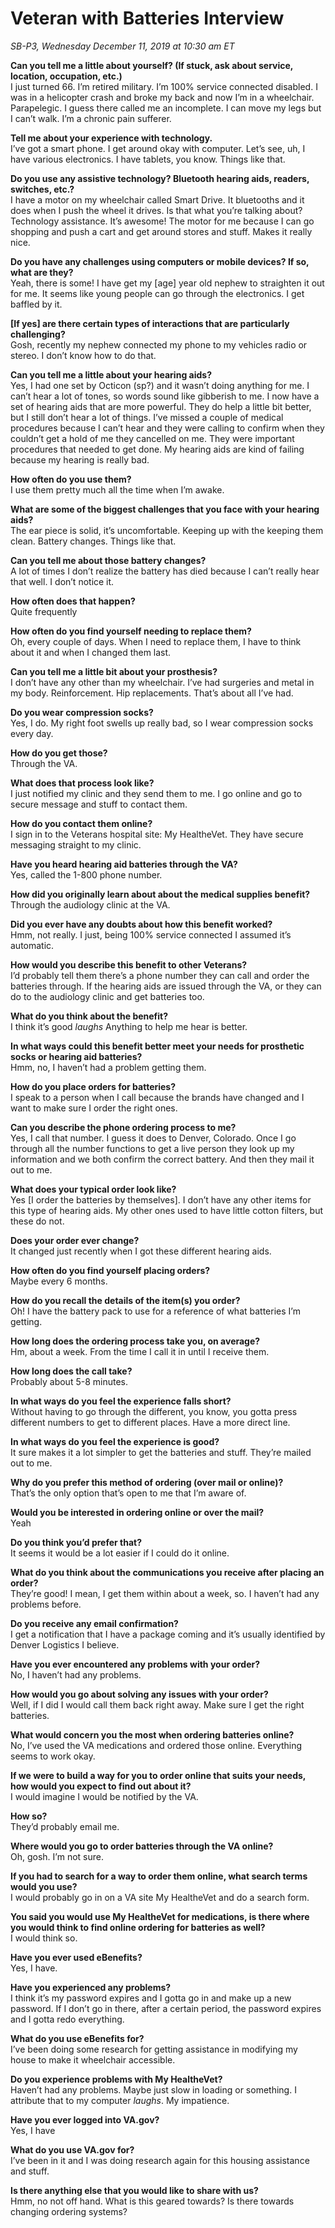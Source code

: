 # Veteran with Batteries Interview

_SB-P3, Wednesday December 11, 2019 at 10:30 am ET_

**Can you tell me a little about yourself? (If stuck, ask about service, location, occupation, etc.)**<br>
I just turned 66. I’m retired military. I’m 100% service connected disabled. I was in a helicopter crash and broke my back and now I’m in a wheelchair. Parapelegic. I guess there called me an incomplete. I can move my legs but I can’t walk. I’m a chronic pain sufferer.

**Tell me about your experience with technology.**<br>
I’ve got a smart phone. I get around okay with computer. Let’s see, uh, I have various electronics. I have tablets, you know. Things like that. 

**Do you use any assistive technology? Bluetooth hearing aids, readers, switches, etc.?**<br>
I have a motor on my wheelchair called Smart Drive. It bluetooths and it does when I push the wheel it drives. Is that what you’re talking about? Technology assistance. It’s awesome! The motor for me because I can go shopping and push a cart and get around stores and stuff. Makes it really nice. 
 
**Do you have any challenges using computers or mobile devices? If so, what are they?**<br>
Yeah, there is some! I have get my [age] year old nephew to straighten it out for me. It seems like young people can go through the electronics. I get baffled by it. 

**[If yes] are there certain types of interactions that are particularly challenging?**<br>
Gosh, recently my nephew connected my phone to my vehicles radio or stereo. I don’t know how to do that. 

**Can you tell me a little about your hearing aids?**<br>
Yes, I had one set by Octicon (sp?) and it wasn’t doing anything for me. I can’t hear a lot of tones, so words sound like gibberish to me. I now have a set of hearing aids that are more powerful. They do help a little bit better, but I still don’t hear a lot of things. I’ve missed a couple of medical procedures because I can’t hear and they were calling to confirm when they couldn’t get a hold of me they cancelled on me. They were important procedures that needed to get done. My hearing aids are kind of failing because my hearing is really bad. 

**How often do you use them?**<br>
I use them pretty much all the time when I’m awake. 

**What are some of the biggest challenges that you face with your hearing aids?**<br>
The ear piece is solid, it’s uncomfortable. Keeping up with the keeping them clean. Battery changes. Things like that. 

**Can you tell me about those battery changes?**<br>
A lot of times I don’t realize the battery has died because I can’t really hear that well. I don’t notice it. 

**How often does that happen?**<br>
Quite frequently

**How often do you find yourself needing to replace them?**<br>
Oh, every couple of days. When I need to replace them, I have to think about it and when I changed them last. 

**Can you tell me a little bit about your prosthesis?**<br>
I don’t have any other than my wheelchair. I’ve had surgeries and metal in my body. Reinforcement. Hip replacements. That’s about all I’ve had. 

**Do you wear compression socks?**<br>
Yes, I do. My right foot swells up really bad, so I wear compression socks every day. 

**How do you get those?**<br>
Through the VA.

**What does that process look like?**<br>
I just notified my clinic and they send them to me. I go online and go to secure message and stuff to contact them.

**How do you contact them online?**<br>
I sign in to the Veterans hospital site: My HealtheVet. They have secure messaging straight to my clinic. 

**Have you heard hearing aid batteries through the VA?**<br>
Yes, called the 1-800 phone number.

**How did you originally learn about about the medical supplies benefit?**<br>
Through the audiology clinic at the VA.

**Did you ever have any doubts about how this benefit worked?**<br>
Hmm, not really. I just, being 100% service connected I assumed it’s automatic. 

**How would you describe this benefit to other Veterans?**<br>
I’d probably tell them there’s a phone number they can call and order the batteries through. If the hearing aids are issued through the VA, or they can do to the audiology clinic and get batteries too. 

**What do you think about the benefit?**<br>
I think it’s good *laughs* Anything to help me hear is better. 

**In what ways could this benefit better meet your needs for prosthetic socks or hearing aid batteries?**<br>
Hmm, no, I haven’t had a problem getting them. 

**How do you place orders for batteries?**<br>
I speak to a person when I call because the brands have changed and I want to make sure I order the right ones.

**Can you describe the phone ordering process to me?**<br>
Yes, I call that number. I guess it does to Denver, Colorado. Once I go through all the number functions to get a live person they look up my information and we both confirm the correct battery. And then they mail it out to me.

**What does your typical order look like?**<br>
Yes [I order the batteries by themselves]. I don’t have any other items for this type of hearing aids. My other ones used to have little cotton filters, but these do not. 

**Does your order ever change?**<br>
It changed just recently when I got these different hearing aids.

**How often do you find yourself placing orders?**<br>
Maybe every 6 months. 

**How do you recall the details of the item(s) you order?**<br>
Oh! I have the battery pack to use for a reference of what batteries I’m getting.

**How long does the ordering process take you, on average?**<br>
Hm, about a week. From the time I call it in until I receive them.

**How long does the call take?**<br>
Probably about 5-8 minutes. 

**In what ways do you feel the experience falls short?**<br>
Without having to go through the different, you know, you gotta press different numbers to get to different places. Have a more direct line. 

**In what ways do you feel the experience is good?**<br>
It sure makes it a lot simpler to get the batteries and stuff. They’re mailed out to me. 

**Why do you prefer this method of ordering (over mail or online)?**<br>
That’s the only option that’s open to me that I’m aware of.

**Would you be interested in ordering online or over the mail?**<br>
Yeah 

**Do you think you’d prefer that?**<br>
It seems it would be a lot easier if I could do it online. 

**What do you think about the communications you receive after placing an order?**<br>
They’re good! I mean, I get them within about a week, so. I haven’t had any problems before. 

**Do you receive any email confirmation?**<br>
I get a notification that I have a package coming and it’s usually identified by Denver Logistics I believe. 

**Have you ever encountered any problems with your order?**<br>
No, I haven’t had any problems.

**How would you go about solving any issues with your order?**<br>
Well, if I did I would call them back right away. Make sure I get the right batteries. 

**What would concern you the most when ordering batteries online?**<br>
No, I’ve used the VA medications and ordered those online. Everything seems to work okay. 

**If we were to build a way for you to order online that suits your needs, how would you expect to find out about it?**<br>
I would imagine I would be notified by the VA. 

**How so?**<br>
They’d probably email me. 

**Where would you go to order batteries through the VA online?**<br>
Oh, gosh. I’m not sure. 

**If you had to search for a way to order them online, what search terms would you use?**<br>
I would probably go in on a VA site My HealtheVet and do a search form. 

**You said you would use My HealtheVet for medications, is there where you would think to find online ordering for batteries as well?**<br>
I would think so. 

**Have you ever used eBenefits?**<br>
Yes, I have.

**Have you experienced any problems?**<br>
I think it’s my password expires and I gotta go in and make up a new password. If I don’t go in there, after a certain period, the password expires and I gotta redo everything.

**What do you use eBenefits for?**<br>
I’ve been doing some research for getting assistance in modifying my house to make it wheelchair accessible. 

**Do you experience problems with My HealtheVet?**<br>
Haven’t had any problems. Maybe just slow in loading or something. I attribute that to my computer *laughs*. My impatience. 

**Have you ever logged into VA.gov?**<br>
Yes, I have

**What do you use VA.gov for?**<br>
I’ve been in it and I was doing research again for this housing assistance and stuff. 

**Is there anything else that you would like to share with us?**<br>
Hmm, no not off hand. What is this geared towards? Is there towards changing ordering systems?
